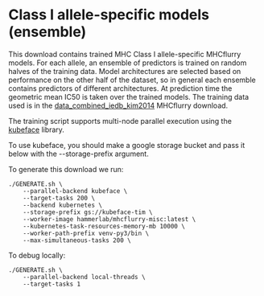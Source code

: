 # Class I allele-specific models (ensemble)

This download contains trained MHC Class I allele-specific MHCflurry models. For each allele, an ensemble of predictors is trained on random halves of the training data. Model architectures are selected based on performance on the other half of the dataset, so in general each ensemble contains predictors of different architectures. At prediction time the geometric mean IC50 is taken over the trained models. The training data used is in the [data_combined_iedb_kim2014](../data_combined_iedb_kim2014) MHCflurry download.

The training script supports multi-node parallel execution using the [kubeface](https://github.com/hammerlab/kubeface) library.

To use kubeface, you should make a google storage bucket and pass it below with the --storage-prefix argument. 

To generate this download we run:

```
./GENERATE.sh \
    --parallel-backend kubeface \
    --target-tasks 200 \
    --backend kubernetes \
    --storage-prefix gs://kubeface-tim \
    --worker-image hammerlab/mhcflurry-misc:latest \
    --kubernetes-task-resources-memory-mb 10000 \
    --worker-path-prefix venv-py3/bin \
    --max-simultaneous-tasks 200 \
```

To debug locally:
```
./GENERATE.sh \
    --parallel-backend local-threads \
    --target-tasks 1
```
